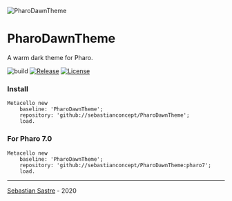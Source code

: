 ![PharoDawnTheme](https://blog.sebastiansastre.co/assets/PharoDawnTheme.png)
# PharoDawnTheme
A warm dark theme for Pharo.

![build](https://github.com/sebastianconcept/PharoDawnTheme/actions/workflows/build.yml/badge.svg)
[![Release](https://img.shields.io/github/v/tag/sebastianconcept/PharoDawnTheme?label=release)](https://github.com/sebastianconcept/PharoDawnTheme/releases)
[![License](https://img.shields.io/badge/license-MIT-green)](./LICENSE.txt)

### Install
```smalltalk
Metacello new 
	baseline: 'PharoDawnTheme';
	repository: 'github://sebastianconcept/PharoDawnTheme';
	load.
```

### For Pharo 7.0
```smalltalk
Metacello new 
	baseline: 'PharoDawnTheme';
	repository: 'github://sebastianconcept/PharoDawnTheme:pharo7';
	load.
```
___
[Sebastian Sastre](https://sebastiansastre.co) - 2020
